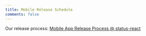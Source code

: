 ```yaml
---
title: Mobile Release Schedule
comments: false
---
```

Our release process: [Mobile App Release Process @ status-react](https://github.com/status-im/status-react/blob/develop/doc/decisions/0009-release-process-mobile.md)

<script src="https://cdnjs.cloudflare.com/ajax/libs/raphael/2.2.7/raphael.min.js"></script>
<script src="https://cdnjs.cloudflare.com/ajax/libs/chronoline/0.1.6/chronoline.js"></script>
<link rel="stylesheet" type="text/css" href="https://cdnjs.cloudflare.com/ajax/libs/chronoline/0.1.6/chronoline.min.css"></link>



<div style="display:block; width: 600px;" id="timesheet"></div>

<!-- EDIT RELEASES HERE -->

<script type="text/javascript">
var releases = [
    {
        dates: [new Date(2019, 2, 26)],
        title: "Release 0.11.0",
    },
    {
        dates: [new Date(2019, 3, 9)],
        title: "Release 0.12.0",
        cancelled: true,
    },
    {
        dates: [new Date(2019, 3, 23)],
        title: "Release 0.12.0",
    },
    {
        dates: [new Date(2019, 4, 7)],
        title: "Release 0.13.0",
    },
    {
        dates: [new Date(2019, 4, 21)],
        title: "Release 0.14.0",
    },

];
</script>

<!-- END OF RELEASES DECLARATION -->


<script type="text/javascript">

function featureFreezeStart(releaseDate) {
    return new Date(releaseDate.getTime() - 6*24*3600*1000);
}

function formatDate(date) {
    var year = date.getFullYear();
    var month = date.getMonth()+1;
    var dt = date.getDate();

    if (dt < 10) {
      dt = '0' + dt;
    }
    if (month < 10) {
      month = '0' + month;
    }

    return year + "-" + month + "-" + dt;
}

function toFeatureFreeze(event) {
    var releaseDate = event.dates[0];
    var featureFreezeBeginDate = featureFreezeStart(releaseDate);
    var color = event.cancelled ? "#eee" : "#FFDE00";
    var title = 
        event.cancelled ? "[postponed] " + event.title :
        event.title + " Feature Freeze";
    return {
        dates: [featureFreezeBeginDate, releaseDate],
        title: title,
        section: 0,
        attrs: {fill: color}
    };
}


var begin = new Date();
begin.setDate(begin.getDate() - 2);

var sections = releases.filter(r => !r.cancelled).map(toFeatureFreeze);

// creating the timeline
var timeline = new Chronoline(
    document.getElementById("timesheet"), 
    releases.filter(r => !r.cancelled),
    { sections: sections, defaultStartDate: begin, sectionLabelsOnHover: false});

// printing out the releases
releases.forEach(function(event) {
    if (event.cancelled) {
        document.write('<div style="opacity: 0.3;">');
        document.write('<del>');
    }
    document.write("<h2>" + event.title + "</h2>");
    document.write("<p>Planned date: " + formatDate(event.dates[0]) + "</p>");
    document.write("<p>Feature freeze: " + formatDate(featureFreezeStart(event.dates[0])) + "</p>");

    if (event.cancelled) {
        document.write("</del>");
        document.write("</div>");
    }
});

</script>
